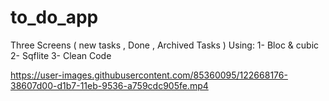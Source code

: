 # to_do_app

Three Screens ( new tasks , Done , Archived Tasks )
Using:
1- Bloc & cubic
2- Sqflite
3- Clean Code


https://user-images.githubusercontent.com/85360095/122668176-38607d00-d1b7-11eb-9536-a759cdc905fe.mp4


